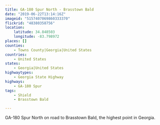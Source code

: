 ```yaml
---
title: GA-180 Spur North - Brasstown Bald
date: "2019-06-22T13:14:16Z"
imageid: "5157407069860333370"
flickrid: "48380358756"
location:
    latitude: 34.848503
    longitude: -83.798972
places: []
counties:
    - Towns County|Georgia|United States
countries:
    - United States
states:
    - Georgia|United States
highwaytypes:
    - Georgia State Highway
highways:
    - GA-180 Spur
tags:
    - Shield
    - Brasstown Bald

---
```

GA-180 Spur North on road to Brasstown Bald, the highest point in Georgia.